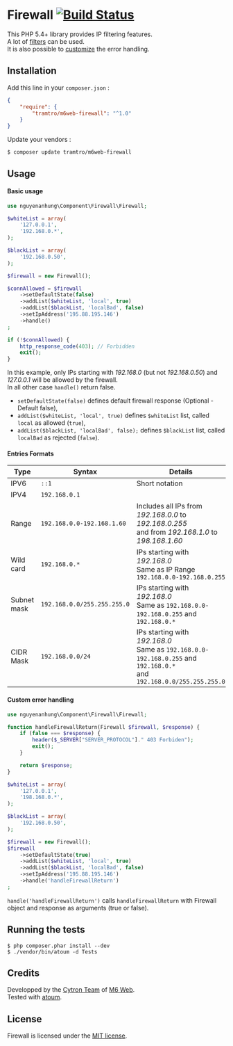 # Firewall [![Build Status](https://secure.travis-ci.org/M6Web/Firewall.png)](http://travis-ci.org/M6Web/Firewall)

This PHP 5.4+ library provides IP filtering features.  
A lot of [filters](#entries-formats) can be used.  
It is also possible to [customize](#custom-error-handling) the error handling.

## Installation

Add this line in your `composer.json` :

```json
{
    "require": {
        "tramtro/m6web-firewall": "^1.0"
    }
}
```

Update your vendors :

```
$ composer update tramtro/m6web-firewall
```

## Usage

#### Basic usage

```php
use nguyenanhung\Component\Firewall\Firewall;

$whiteList = array(
    '127.0.0.1',
    '192.168.0.*',
);

$blackList = array(
    '192.168.0.50',
);

$firewall = new Firewall();

$connAllowed = $firewall
    ->setDefaultState(false)
    ->addList($whiteList, 'local', true)
    ->addList($blackList, 'localBad', false)
    ->setIpAddress('195.88.195.146')
    ->handle()
;

if (!$connAllowed) {
    http_response_code(403); // Forbidden
    exit();
}
```

In this example, only IPs starting with *192.168.0* (but not *192.168.0.50*) and *127.0.0.1* will be allowed by the firewall.  
In all other case `handle()` return false.

* `setDefaultState(false)` defines default firewall response (Optional - Default false),
* `addList($whiteList, 'local', true)` defines `$whiteList` list, called `local` as allowed (`true`),
* `addList($blackList, 'localBad', false);` defines `$blackList` list, called `localBad` as rejected (`false`).

#### Entries Formats

| Type        | Syntax                      | Details                                                                                                                       |
|-------------|-----------------------------|-------------------------------------------------------------------------------------------------------------------------------|
| IPV6        | `::1`                       | Short notation                                                                                                                |
| IPV4        | `192.168.0.1`               |                                                                                                                               |
| Range       | `192.168.0.0-192.168.1.60`  | Includes all IPs from *192.168.0.0* to *192.168.0.255*<br />and from *192.168.1.0* to *198.168.1.60*                          |
| Wild card   | `192.168.0.*`               | IPs starting with *192.168.0*<br />Same as IP Range `192.168.0.0-192.168.0.255`                                               |
| Subnet mask | `192.168.0.0/255.255.255.0` | IPs starting with *192.168.0*<br />Same as `192.168.0.0-192.168.0.255` and `192.168.0.*`                                      |
| CIDR Mask   | `192.168.0.0/24`            | IPs starting with *192.168.0*<br />Same as `192.168.0.0-192.168.0.255` and `192.168.0.*`<br />and `192.168.0.0/255.255.255.0` |

#### Custom error handling

```php
use nguyenanhung\Component\Firewall\Firewall;

function handleFirewallReturn(Firewall $firewall, $response) {
    if (false === $response) {
        header($_SERVER["SERVER_PROTOCOL"]." 403 Forbiden");
        exit();
    }

    return $response;
}

$whiteList = array(
    '127.0.0.1',
    '198.168.0.*',
);

$blackList = array(
    '192.168.0.50',
);

$firewall = new Firewall();
$firewall
    ->setDefaultState(true)
    ->addList($whiteList, 'local', true)
    ->addList($blackList, 'localBad', false)
    ->setIpAddress('195.88.195.146')
    ->handle('handleFirewallReturn')
;
```

`handle('handleFirewallReturn')` calls `handleFirewallReturn` with Firewall object and response as arguments (true or false).

## Running the tests

```shell
$ php composer.phar install --dev
$ ./vendor/bin/atoum -d Tests
```

## Credits

Developped by the [Cytron Team](http://cytron.fr/) of [M6 Web](http://tech.m6web.fr/).  
Tested with [atoum](http://atoum.org).

## License

Firewall is licensed under the [MIT license](LICENSE).
